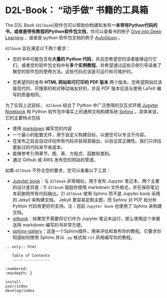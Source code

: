 # D2L-Book： “动手做” 书籍的工具箱

The D2L Book (`d2lbook`)软件包可以帮助你构建和发布**一本带有Python代码的书，**或者是**带有教程的Python软件包文档**。你可以查看书的例子 [Dive into Deep Learning](https://d2l.ai/) ，或者是 python 软件包文档的例子 [AutoGluon](https://autogluon.mxnet.io/) 。

`d2lbook` 旨在满足以下两个要求：

- 您的书中可能包含有**大量的 Python 代码**，并且您希望您的读者能够运行它们。或者您的软件包文档中有**多个实例教程**，并希望通过这些示例引导读者了解您的软件包的使用方法。这些代码应该是可运行和可维护的。

- 您希望同时发布 **HTML 网站和可打印的 PDF 版本** 两个版本。您希望网站应该是现代的、可搜索的和对移动端友好的，并且 PDF 版本应该与使用 LaTeX 编写的质量相同。


为了实现上述目标， `d2lbook` 结合了 Python 中广泛使用的交互式环境 [Jupyter Notebook](https://jupyter.org/) 和 Python 软件包中事实上的通用文档构建系统 [Sphinx](http://www.sphinx-doc.org/en/master/) 。具体来说，它的主要特点包括

- 使用 [markdown](https://daringfireball.net/projects/markdown/) 编写您的内容
- 一个最小的配置文件，用于自定义构建目标，以便您可以专注于内容。
- 在发布之前会自动评估所有代码并获得其输出，以验证其正确性。我们只评估更新过的代码来节省成本。
- 能够参考引用章节、图、表、方程式、函数和类别。
- 通过 Github 或 AWS 发布您的网站的管道。

如果 `d2lbook` 不符合您的要求，您可以查看以下工具：

- [Jupyter book](https://jupyterbook.org/intro)：与 `d2lbook` 非常相似，用于发布 Jupyter 笔记本。两个主要的设计差异是：1) `d2lbook` 鼓励你使用 markdown 文件格式，并在保存笔记本前删除所有代码输出。2) `d2lbook` 使用 Sphinx 而不是 Jupyter book 采用的 Jekyll 来构建文档。  Jekyll 更容易定制主题，而 Sphinx 对 PDF 和分析 Python 代码有更好的支持。注：目前 `Jupyter book` 也使用了 Sphinx 来构建文档。
- [gitbook](https://www.gitbook.com/)：如果您不需要将它们作为 Jupyter 笔记本运行，那么使用这个来推送用 markdown 编写的书非常方便。
- [sphinx-gallery](https://sphinx-gallery.github.io/stable/index.html)：这是一个Sphinx插件，用来评估和发布你的教程。它要求你知道如何使用 Sphinx 并以 `.py` 格式和 `rst` 风格编写你的教程。

```eval_rst
.. only:: html

   Table of Contents
   -----------------
```


```toc
:numbered:
:maxdepth: 2

install
user/index
develop/index
```

